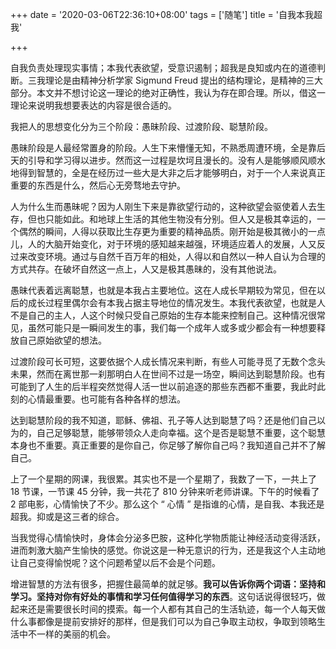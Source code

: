 +++
date = '2020-03-06T22:36:10+08:00'
tags = ['随笔']
title = '自我本我超我'

+++

自我负责处理现实事情；本我代表欲望，受意识遏制；超我是良知或内在的道德判断。三我理论是由精神分析学家 Sigmund Freud 提出的结构理论，是精神的三大部分。本文并不想讨论这一理论的绝对正确性，我认为存在即合理。所以，借这一理论来说明我想要表达的内容是很合适的。

我把人的思想变化分为三个阶段：愚昧阶段、过渡阶段、聪慧阶段。

愚昧阶段是人最经常置身的阶段。人生下来懵懂无知，不熟悉周遭环境，全是靠后天的引导和学习得以进步。然而这一过程是坎坷且漫长的。没有人是能够顺风顺水地得到智慧的，全是在经历过一些大是大非之后才能够明白，对于一个人来说真正重要的东西是什么，然后心无旁骛地去守护。

人为什么生而愚昧呢？因为人刚生下来是靠欲望行动的，这种欲望会驱使着人去生存，但也只能如此。和地球上生活的其他生物没有分别。但人又是极其幸运的，一个偶然的瞬间，人得以获取比生存更为重要的精神品质。刚开始是极其微小的一点儿，人的大脑开始变化，对于环境的感知越来越强，环境适应着人的发展，人又反过来改变环境。通过与自然千百万年的相处，人得以和自然以一种人自认为合理的方式共存。在破坏自然这一点上，人又是极其愚昧的，没有其他说法。

愚昧代表着远离聪慧，也就是本我占主要地位。这在人成长早期较为常见，但在以后的成长过程里偶尔会有本我占据主导地位的情况发生。本我代表欲望，也就是人不是自己的主人，人这个时候只受自己原始的生存本能来控制自己。这种情况很常见，虽然可能只是一瞬间发生的事，我们每一个成年人或多或少都会有一种想要释放自己原始欲望的想法。

过渡阶段可长可短，这要依据个人成长情况来判断，有些人可能寻觅了无数个念头未果，然而在离世那一刹那明白人在世间不过是一场空，瞬间达到聪慧阶段。也有可能到了人生的后半程突然觉得人活一世以前追逐的那些东西都不重要，我此时此刻的心情最重要。也可能有各种各样的想法。

达到聪慧阶段的我不知道，耶稣、佛祖、孔子等人达到聪慧了吗？还是他们自己以为的，自己足够聪慧，能够带领众人走向幸福。这个是否是聪慧不重要，这个聪慧本身也不重要。真正重要的是你自己，你足够了解你自己吗？我知道自己并不了解自己。

上了一个星期的网课，我很累。其实也不是一个星期了，我数了一下，一共上了 18 节课，一节课 45 分钟，我一共花了 810 分钟来听老师讲课。下午的时候看了 2 部电影，心情愉快了不少。那么这个 “ 心情 ” 是指谁的心情，是自我、本我还是超我。抑或是这三者的综合。

当我觉得心情愉快时，身体会分泌多巴胺，这种化学物质能让神经活动变得活跃，进而刺激大脑产生愉快的感觉。你说这是一种无意识的行为，还是我这个人主动地让自己变得愉悦呢？这个问题希望以后不会是个问题。

增进智慧的方法有很多，把握住最简单的就足够。**我可以告诉你两个词语：坚持和学习。坚持对你有好处的事情和学习任何值得学习的东西**。这句话说得很轻巧，做起来还是需要很长时间的摸索。每一个人都有其自己的生活轨迹，每一个人每天做什么事都像是提前安排好的那样，但是我们可以为自己争取主动权，争取到领略生活中不一样的美丽的机会。
